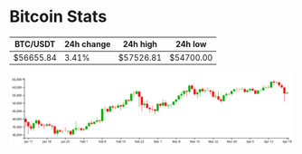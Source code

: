 # Bitcoin Stats

BTC/USDT|24h change|24h high|24h low|
|---|---|---|---|
|$56655.84|3.41%|$57526.81|$54700.00|

<img src="./chart.svg">
